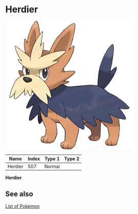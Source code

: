 # Herdier


![Herdier](images/507.png)

| **Name** | **Index** | **Type 1** | **Type 2** |
|----|----|----|----|
| Herdier | 507 | Normal  |  |

**Herdier** 

## See also

[List of Pokémon](../pokemon.md)
